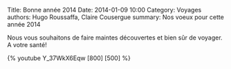 Title: Bonne année 2014
Date: 2014-01-09 10:00
Category: Voyages
authors: Hugo Roussaffa, Claire Cousergue
summary: Nos voeux pour cette année 2014

Nous vous souhaitons de faire maintes découvertes et bien sûr de voyager. A votre santé! 

{% youtube Y_37WkX6Eqw [800] [500] %}
